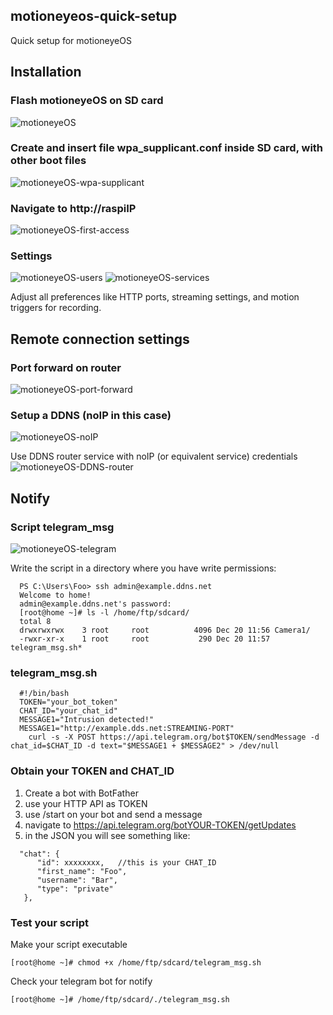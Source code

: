 ## motioneyeos-quick-setup
Quick setup for motioneyeOS

## Installation
### Flash motioneyeOS on SD card
![motioneyeOS](https://github.com/user-attachments/assets/4e17deae-4b47-4266-aa6d-a335ee25ae33)

### Create and insert file wpa_supplicant.conf inside SD card, with other boot files
![motioneyeOS-wpa-supplicant](https://github.com/user-attachments/assets/18f3f676-ec0b-46ed-817d-7ec0a2f6d4c8)

### Navigate to http://raspiIP
![motioneyeOS-first-access](https://github.com/user-attachments/assets/7c1fc8f2-ab0d-42f3-a38c-3b4a8a676ed0)

### Settings
![motioneyeOS-users](https://github.com/user-attachments/assets/ca1cebfb-cb39-46d5-a7ac-5173f09bd673)
![motioneyeOS-services](https://github.com/user-attachments/assets/c6cdd987-af81-47c4-9d35-5eff04921015)

Adjust all preferences like HTTP ports, streaming settings, and motion triggers for recording.

## Remote connection settings
### Port forward on router
![motioneyeOS-port-forward](https://github.com/user-attachments/assets/872fa6c9-dd3f-4233-b3a8-7ca3980610df)

### Setup a DDNS (noIP in this case)
![motioneyeOS-noIP](https://github.com/user-attachments/assets/a3a8bd72-7c04-4219-a987-7a18fdb907c5)

Use DDNS router service with noIP (or equivalent service) credentials
![motioneyeOS-DDNS-router](https://github.com/user-attachments/assets/03c7b439-2b33-4d12-98e3-7987ed2b980b)

## Notify
### Script telegram_msg
![motioneyeOS-telegram](https://github.com/user-attachments/assets/a573a64c-a7ad-4530-bb86-0198cf230d26)

Write the script in a directory where you have write permissions:
```
  PS C:\Users\Foo> ssh admin@example.ddns.net
  Welcome to home!
  admin@example.ddns.net's password:
  [root@home ~]# ls -l /home/ftp/sdcard/
  total 8
  drwxrwxrwx    3 root     root          4096 Dec 20 11:56 Camera1/
  -rwxr-xr-x    1 root     root           290 Dec 20 11:57 telegram_msg.sh*
```
### telegram_msg.sh
```
  #!/bin/bash
  TOKEN="your_bot_token"
  CHAT_ID="your_chat_id"
  MESSAGE1="Intrusion detected!"
  MESSAGE1="http://example.dds.net:STREAMING-PORT"
	curl -s -X POST https://api.telegram.org/bot$TOKEN/sendMessage -d chat_id=$CHAT_ID -d text="$MESSAGE1 + $MESSAGE2" > /dev/null
```
### Obtain your TOKEN and CHAT_ID
1. Create a bot with BotFather
2. use your HTTP API as TOKEN
3. use /start on your bot and send a message
4. navigate to https://api.telegram.org/botYOUR-TOKEN/getUpdates
5. in the JSON you will see something like:
```
  "chat": {
      "id": xxxxxxxx,   //this is your CHAT_ID
      "first_name": "Foo",
      "username": "Bar",
      "type": "private"
   },
```
### Test your script

Make your script executable
```
[root@home ~]# chmod +x /home/ftp/sdcard/telegram_msg.sh
```
Check your telegram bot for notify
```
[root@home ~]# /home/ftp/sdcard/./telegram_msg.sh 
```
